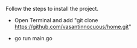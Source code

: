 Follow the steps to install the project.

- Open Terminal and add "git clone https://github.com/vasantinnocuous/home.git"

- go run main.go
